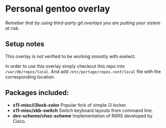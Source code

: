 # Personal gentoo overlay
*Remeber that by using third-party git overlays you are putting
your sistem at risk.*

## Setup notes
This overlay is not verified to be working smootly with eselect.

In order to use this overlay simply checkout this repo into `/var/db/repos/local`.
And add `/etc/portage/repos.conf/local` file with the corresponding location.

## Packages included:
* **x11-misc/i3lock-color**
  Popular fork of simple i3 locker.
* **x11-misc/xkb-switch**
  Switch keyboard layouts from command line.
* **dev-scheme/chez-scheme**
  Implementation of R6RS developed by Cisco.
